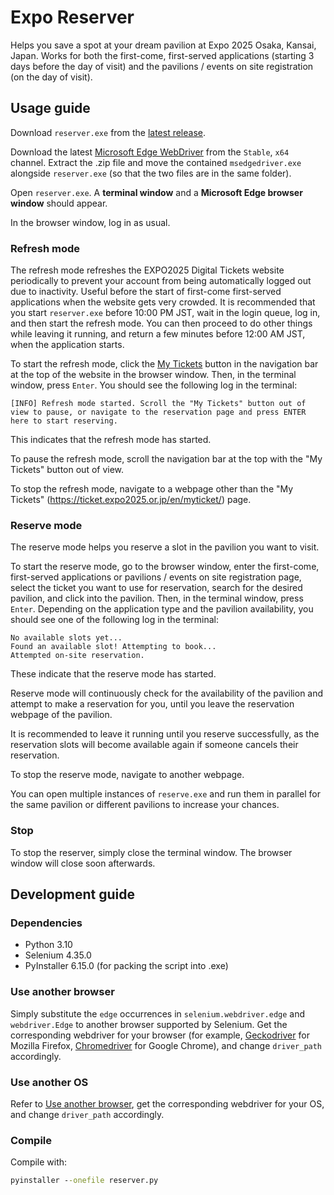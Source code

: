 # Expo Reserver

Helps you save a spot at your dream pavilion at Expo 2025 Osaka, Kansai, Japan. Works for both the first-come, first-served applications (starting 3 days before the day of visit) and the pavilions / events on site registration (on the day of visit).

## Usage guide

Download `reserver.exe` from the [latest release](https://github.com/Bigstool/expo-watch/releases/latest).

Download the latest [Microsoft Edge WebDriver](https://developer.microsoft.com/en-us/microsoft-edge/tools/webdriver#downloads) from the `Stable`, `x64` channel. Extract the .zip file and move the contained `msedgedriver.exe` alongside `reserver.exe` (so that the two files are in the same folder).

Open `reserver.exe`. A **terminal window** and a **Microsoft Edge browser window** should appear.

In the browser window, log in as usual.

### Refresh mode

The refresh mode refreshes the EXPO2025 Digital Tickets website periodically to prevent your account from being automatically logged out due to inactivity. Useful before the start of first-come first-served applications when the website gets very crowded. It is recommended that you start `reserver.exe` before 10:00 PM JST, wait in the login queue, log in, and then start the refresh mode. You can then proceed to do other things while leaving it running, and return a few minutes before 12:00 AM JST, when the application starts.

To start the refresh mode, click the [My Tickets](https://ticket.expo2025.or.jp/en/myticket/) button in the navigation bar at the top of the website in the browser window. Then, in the terminal window, press `Enter`. You should see the following log in the terminal:

```
[INFO] Refresh mode started. Scroll the "My Tickets" button out of view to pause, or navigate to the reservation page and press ENTER here to start reserving.
```

This indicates that the refresh mode has started.

To pause the refresh mode, scroll the navigation bar at the top with the "My Tickets" button out of view.

To stop the refresh mode, navigate to a webpage other than the "My Tickets" (https://ticket.expo2025.or.jp/en/myticket/) page.

### Reserve mode

The reserve mode helps you reserve a slot in the pavilion you want to visit.

To start the reserve mode, go to the browser window, enter the first-come, first-served applications or pavilions / events on site registration page, select the ticket you want to use for reservation, search for the desired pavilion, and click into the pavilion. Then, in the terminal window, press `Enter`. Depending on the application type and the pavilion availability, you should see one of the following log in the terminal:

```
No available slots yet...
Found an available slot! Attempting to book...
Attempted on-site reservation.
```

These indicate that the reserve mode has started.

Reserve mode will continuously check for the availability of the pavilion and attempt to make a reservation for you, until you leave the reservation webpage of the pavilion.

It is recommended to leave it running until you reserve successfully, as the reservation slots will become available again if someone cancels their reservation.

To stop the reserve mode, navigate to another webpage.

You can open multiple instances of `reserve.exe` and run them in parallel for the same pavilion or different pavilions to increase your chances.

### Stop

To stop the reserver, simply close the terminal window. The browser window will close soon afterwards.

## Development guide

### Dependencies

- Python 3.10
- Selenium 4.35.0
- PyInstaller 6.15.0 (for packing the script into .exe)

### Use another browser

Simply substitute the `edge` occurrences in `selenium.webdriver.edge` and `webdriver.Edge` to another browser supported by Selenium. Get the corresponding webdriver for your browser (for example, [Geckodriver](https://github.com/mozilla/geckodriver) for Mozilla Firefox, [Chromedriver](https://developer.chrome.com/docs/chromedriver/downloads) for Google Chrome), and change `driver_path` accordingly.

### Use another OS

Refer to [Use another browser](#use-another-browser), get the corresponding webdriver for your OS, and change `driver_path` accordingly.

### Compile

Compile with:

```cmd
pyinstaller --onefile reserver.py
```

